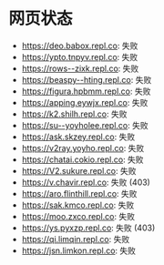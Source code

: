 # 网页状态
- https://deo.babox.repl.co: 失败
- https://ypto.tnpyv.repl.co: 失败
- https://rows--zixk.repl.co: 失败
- https://beaspy--hting.repl.co: 失败
- https://figura.hpbmm.repl.co: 失败
- https://apping.eywjx.repl.co: 失败
- https://k2.shilh.repl.co: 失败
- https://su--yoyholee.repl.co: 失败
- https://ask.skzey.repl.co: 失败
- https://v2ray.yoyho.repl.co: 失败
- https://chatai.cokio.repl.co: 失败
- https://V2.sukure.repl.co: 失败
- https://v.chavir.repl.co: 失败 (403)
- https://aro.flinthill.repl.co: 失败
- https://sak.kmco.repl.co: 失败
- https://moo.zxco.repl.co: 失败
- https://ys.pyxzp.repl.co: 失败 (403)
- https://qi.limqin.repl.co: 失败
- https://jsn.limkon.repl.co: 失败
